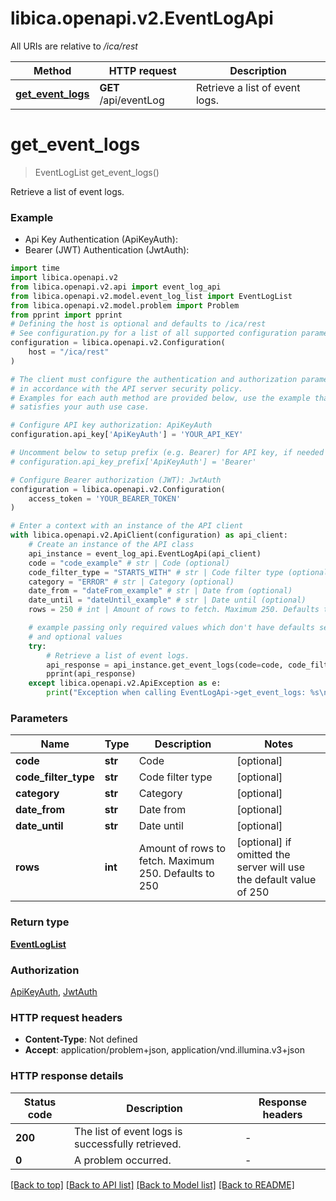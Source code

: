 # libica.openapi.v2.EventLogApi

All URIs are relative to */ica/rest*

Method | HTTP request | Description
------------- | ------------- | -------------
[**get_event_logs**](EventLogApi.md#get_event_logs) | **GET** /api/eventLog | Retrieve a list of event logs.


# **get_event_logs**
> EventLogList get_event_logs()

Retrieve a list of event logs.

### Example

* Api Key Authentication (ApiKeyAuth):
* Bearer (JWT) Authentication (JwtAuth):

```python
import time
import libica.openapi.v2
from libica.openapi.v2.api import event_log_api
from libica.openapi.v2.model.event_log_list import EventLogList
from libica.openapi.v2.model.problem import Problem
from pprint import pprint
# Defining the host is optional and defaults to /ica/rest
# See configuration.py for a list of all supported configuration parameters.
configuration = libica.openapi.v2.Configuration(
    host = "/ica/rest"
)

# The client must configure the authentication and authorization parameters
# in accordance with the API server security policy.
# Examples for each auth method are provided below, use the example that
# satisfies your auth use case.

# Configure API key authorization: ApiKeyAuth
configuration.api_key['ApiKeyAuth'] = 'YOUR_API_KEY'

# Uncomment below to setup prefix (e.g. Bearer) for API key, if needed
# configuration.api_key_prefix['ApiKeyAuth'] = 'Bearer'

# Configure Bearer authorization (JWT): JwtAuth
configuration = libica.openapi.v2.Configuration(
    access_token = 'YOUR_BEARER_TOKEN'
)

# Enter a context with an instance of the API client
with libica.openapi.v2.ApiClient(configuration) as api_client:
    # Create an instance of the API class
    api_instance = event_log_api.EventLogApi(api_client)
    code = "code_example" # str | Code (optional)
    code_filter_type = "STARTS_WITH" # str | Code filter type (optional)
    category = "ERROR" # str | Category (optional)
    date_from = "dateFrom_example" # str | Date from (optional)
    date_until = "dateUntil_example" # str | Date until (optional)
    rows = 250 # int | Amount of rows to fetch. Maximum 250. Defaults to 250 (optional) if omitted the server will use the default value of 250

    # example passing only required values which don't have defaults set
    # and optional values
    try:
        # Retrieve a list of event logs.
        api_response = api_instance.get_event_logs(code=code, code_filter_type=code_filter_type, category=category, date_from=date_from, date_until=date_until, rows=rows)
        pprint(api_response)
    except libica.openapi.v2.ApiException as e:
        print("Exception when calling EventLogApi->get_event_logs: %s\n" % e)
```


### Parameters

Name | Type | Description  | Notes
------------- | ------------- | ------------- | -------------
 **code** | **str**| Code | [optional]
 **code_filter_type** | **str**| Code filter type | [optional]
 **category** | **str**| Category | [optional]
 **date_from** | **str**| Date from | [optional]
 **date_until** | **str**| Date until | [optional]
 **rows** | **int**| Amount of rows to fetch. Maximum 250. Defaults to 250 | [optional] if omitted the server will use the default value of 250

### Return type

[**EventLogList**](EventLogList.md)

### Authorization

[ApiKeyAuth](../README.md#ApiKeyAuth), [JwtAuth](../README.md#JwtAuth)

### HTTP request headers

 - **Content-Type**: Not defined
 - **Accept**: application/problem+json, application/vnd.illumina.v3+json


### HTTP response details

| Status code | Description | Response headers |
|-------------|-------------|------------------|
**200** | The list of event logs is successfully retrieved. |  -  |
**0** | A problem occurred. |  -  |

[[Back to top]](#) [[Back to API list]](../README.md#documentation-for-api-endpoints) [[Back to Model list]](../README.md#documentation-for-models) [[Back to README]](../README.md)

